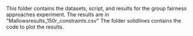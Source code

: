 This folder contains the datasets, script, and results for the group fairness approaches experiment. 
The results are in "Mallowsresults_150r_constraints.csv"
The folder solidlines contains the code to plot the results.
